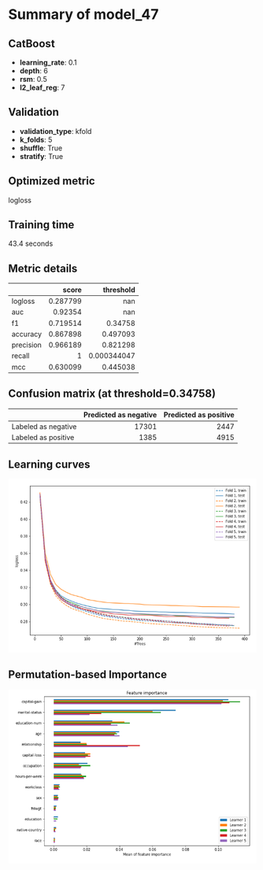 # Summary of model_47

## CatBoost
- **learning_rate**: 0.1
- **depth**: 6
- **rsm**: 0.5
- **l2_leaf_reg**: 7

## Validation
 - **validation_type**: kfold
 - **k_folds**: 5
 - **shuffle**: True
 - **stratify**: True

## Optimized metric
logloss

## Training time

43.4 seconds

## Metric details
|           |    score |     threshold |
|:----------|---------:|--------------:|
| logloss   | 0.287799 | nan           |
| auc       | 0.92354  | nan           |
| f1        | 0.719514 |   0.34758     |
| accuracy  | 0.867898 |   0.497093    |
| precision | 0.966189 |   0.821298    |
| recall    | 1        |   0.000344047 |
| mcc       | 0.630099 |   0.445038    |


## Confusion matrix (at threshold=0.34758)
|                     |   Predicted as negative |   Predicted as positive |
|:--------------------|------------------------:|------------------------:|
| Labeled as negative |                   17301 |                    2447 |
| Labeled as positive |                    1385 |                    4915 |

## Learning curves
![Learning curves](learning_curves.png)

## Permutation-based Importance
![Permutation-based Importance](permutation_importance.png)